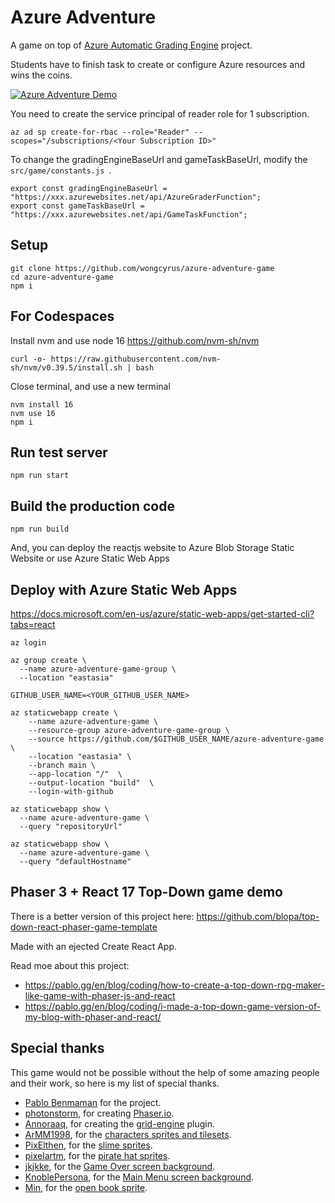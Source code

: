 # Azure Adventure
A game on top of [Azure Automatic Grading Engine](https://techcommunity.microsoft.com/t5/educator-developer-blog/microsoft-azure-automatic-grading-engine-oct-2021-update/ba-p/2849141) project.

Students have to finish task to create or configure Azure resources and wins the coins.

[![Azure Adventure Demo](http://img.youtube.com/vi/nfor8kO01_4/0.jpg)](http://www.youtube.com/watch?v=nfor8kO01_4 "Azure Adventure Demo")


You need to create the service principal of reader role for 1 subscription.
```
az ad sp create-for-rbac --role="Reader" --scopes="/subscriptions/<Your Subscription ID>"
```

To change the gradingEngineBaseUrl and gameTaskBaseUrl, modify the ```src/game/constants.js ```.
```
export const gradingEngineBaseUrl = "https://xxx.azurewebsites.net/api/AzureGraderFunction";
export const gameTaskBaseUrl = "https://xxx.azurewebsites.net/api/GameTaskFunction";
```

## Setup
```
git clone https://github.com/wongcyrus/azure-adventure-game
cd azure-adventure-game
npm i
```

## For Codespaces
Install nvm and use node 16 https://github.com/nvm-sh/nvm
```
curl -o- https://raw.githubusercontent.com/nvm-sh/nvm/v0.39.5/install.sh | bash
```
Close terminal, and use a new terminal 
```
nvm install 16
nvm use 16
npm i 
```


## Run test server
```
npm run start
```

## Build the production code
```
npm run build
```

And, you can deploy the reactjs website to Azure Blob Storage Static Website or use Azure Static Web Apps

## Deploy with Azure Static Web Apps

https://docs.microsoft.com/en-us/azure/static-web-apps/get-started-cli?tabs=react 

```
az login

az group create \
  --name azure-adventure-game-group \
  --location "eastasia"
  
GITHUB_USER_NAME=<YOUR_GITHUB_USER_NAME>
  
az staticwebapp create \
    --name azure-adventure-game \
    --resource-group azure-adventure-game-group \
    --source https://github.com/$GITHUB_USER_NAME/azure-adventure-game \
    --location "eastasia" \
    --branch main \
    --app-location "/"  \
    --output-location "build"  \
    --login-with-github

az staticwebapp show \
  --name azure-adventure-game \
  --query "repositoryUrl"

az staticwebapp show \
  --name azure-adventure-game \
  --query "defaultHostname"
```


## Phaser 3 + React 17 Top-Down game demo

There is a better version of this project here: https://github.com/blopa/top-down-react-phaser-game-template

Made with an ejected Create React App.

Read moe about this project:
- https://pablo.gg/en/blog/coding/how-to-create-a-top-down-rpg-maker-like-game-with-phaser-js-and-react
- https://pablo.gg/en/blog/coding/i-made-a-top-down-game-version-of-my-blog-with-phaser-and-react/

## Special thanks
This game would not be possible without the help of some amazing people and their work, so here is my list of special thanks.
- [Pablo Benmaman](https://pablo.gg/en/blog/coding/how-to-create-a-top-down-rpg-maker-like-game-with-phaser-js-and-react/) for the project.
- [photonstorm](https://github.com/photonstorm), for creating [Phaser.io](https://github.com/photonstorm/phaser).
- [Annoraaq](https://github.com/Annoraaq), for creating the [grid-engine](https://github.com/Annoraaq/grid-engine) plugin.
- [ArMM1998](https://itch.io/profile/armm1998), for the [characters sprites and tilesets](https://opengameart.org/content/zelda-like-tilesets-and-sprites).
- [PixElthen](https://elthen.itch.io/), for the [slime sprites](https://opengameart.org/content/pixel-art-mini-slime-sprites).
- [pixelartm](https://itch.io/profile/pixelartm), for the [pirate hat sprites](https://opengameart.org/content/pirate-1).
- [jkjkke](https://opengameart.org/users/jkjkke), for the [Game Over screen background](https://opengameart.org/content/background-6).
- [KnoblePersona](https://opengameart.org/users/knoblepersona), for the [Main Menu screen background](https://opengameart.org/content/ocean-background).
- [Min](https://opengameart.org/users/min), for the [open book sprite](https://opengameart.org/content/open-book-0).
